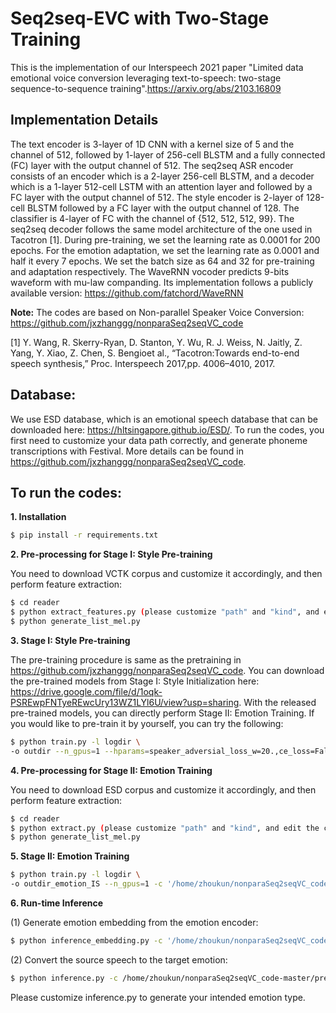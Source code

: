 # Seq2seq-EVC with Two-Stage Training
This is the implementation of our Interspeech 2021 paper "Limited data emotional voice conversion leveraging text-to-speech: two-stage sequence-to-sequence training".https://arxiv.org/abs/2103.16809

## Implementation Details

The text encoder is 3-layer of 1D CNN with a kernel size of 5 and the channel of 512, followed by 1-layer of  256-cell BLSTM and a fully connected (FC) layer with the output channel of 512. The seq2seq ASR encoder consists of an encoder which is a  2-layer 256-cell BLSTM, and a decoder which is a  1-layer 512-cell LSTM with an attention layer and followed by a FC layer with the output channel of 512. The style encoder is 2-layer of 128-cell BLSTM followed by a FC layer with the output channel of 128. The classifier is 4-layer of FC with the channel of \{512, 512, 512, 99\}. The seq2seq decoder follows the same model architecture of the one used in Tacotron [1]. During pre-training, we set the learning rate as 0.0001 for 200 epochs. For the emotion adaptation, we set the learning rate as 0.0001 and half it every 7 epochs. We set the batch size as 64 and 32 for pre-training and adaptation respectively. The WaveRNN vocoder predicts 9-bits waveform with mu-law companding. Its implementation follows a publicly available version: https://github.com/fatchord/WaveRNN



**Note:** 
The codes are based on Non-parallel Speaker Voice Conversion: https://github.com/jxzhanggg/nonparaSeq2seqVC_code

[1]  Y.  Wang,  R.  Skerry-Ryan,  D.  Stanton,  Y.  Wu,  R.  J.  Weiss, N. Jaitly, Z. Yang, Y. Xiao, Z. Chen, S. Bengioet al., “Tacotron:Towards  end-to-end  speech  synthesis,” Proc.  Interspeech  2017,pp. 4006–4010, 2017.
## Database:
We use ESD database, which is an emotional speech database that can be downloaded here: https://hltsingapore.github.io/ESD/. To run the codes, you first need to customize your data path correctly, and generate phoneme transcriptions with Festival. More details can be found in https://github.com/jxzhanggg/nonparaSeq2seqVC_code.
## To run the codes:

**1. Installation**
```Bash
$ pip install -r requirements.txt
```

**2. Pre-processing for Stage I: Style Pre-training**

You need to download VCTK corpus and customize it accordingly, and then perform feature extraction:
```Bash
$ cd reader
$ python extract_features.py (please customize "path" and "kind", and edit the codes for "spec" or "mel-spec")
$ python generate_list_mel.py
```

**3. Stage I: Style Pre-training**

The pre-training procedure is same as the pretraining in  https://github.com/jxzhanggg/nonparaSeq2seqVC_code. You can download the pre-trained models from Stage I: Style Initialization here: https://drive.google.com/file/d/1oqk-PSREwpFNTyeREwcUry13WZ1LYl6U/view?usp=sharing. With the released pre-trained models, you can directly perform Stage II: Emotion Training. If you would like to pre-train it by yourself, you can try the following:
```Bash
$ python train.py -l logdir \
-o outdir --n_gpus=1 --hparams=speaker_adversial_loss_w=20.,ce_loss=False,speaker_classifier_loss_w=0.1,contrastive_loss_w=30.
```

**4. Pre-processing for Stage II: Emotion Training**

You need to download ESD corpus and customize it accordingly, and then perform feature extraction:
```Bash
$ cd reader
$ python extract.py (please customize "path" and "kind", and edit the codes for "spec" or "mel-spec")
$ python generate_list_mel.py
```

**5. Stage II: Emotion Training**
```Bash
$ python train.py -l logdir \
-o outdir_emotion_IS --n_gpus=1 -c '/home/zhoukun/nonparaSeq2seqVC_code-master/pre-train/outdir/checkpoint_234000 (The path to your Pre-trained models from Stage I)' --warm_start
```
**6. Run-time Inference**

(1) Generate emotion embedding from the emotion encoder:
```Bash
$ python inference_embedding.py -c '/home/zhoukun/nonparaSeq2seqVC_code-master/pre-train/outdir_emotion_update/checkpoint_3200' --hparams speaker_A='Neutral',speaker_B='Happy',speaker_C='Sad',speaker_D='Angry',speaker_E='Surprise',training_list='/home/zhoukun/nonparaSeq2seqVC_code-master/fine-tune/reader/emotion_list/testing_mel_list.txt',SC_kernel_size=1
```
(2) Convert the source speech to the target emotion:
```Bash
$ python inference.py -c /home/zhoukun/nonparaSeq2seqVC_code-master/pre-train/outdir_emotion_update/checkpoint_3200 --num 20 --hparams validation_list='/home/zhoukun/nonparaSeq2seqVC_code-master/fine-tune/reader/emotion_list/evaluation_mel_list.txt',SC_kernel_size=1
```
Please customize inference.py to generate your intended emotion type.
